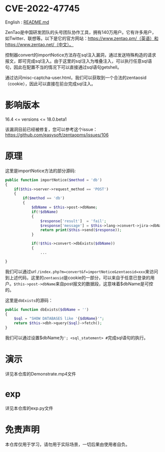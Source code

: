 # CVE-2022-47745

English : [README.md](./README.md)

ZenTao是中国研发团队的头号团队协作工具，拥有140万用户。它有许多用户，如Twitter、联想等。以下是它的官方网站：https://www.zentao.pm/（英语）和https://www.zentao.net/（中文）。

控制器convert的importNotice方法存在sql注入漏洞，通过发送特殊构造的请求报文，即可完成sql注入。由于这里的sql注入为堆叠注入，可以执行任意sql语句，因此在配置不当的情况下可以直接通过sql语句getshell。

通过访问misc-captcha-user.html，我们可以获取到一个合法的zentaosid（cookie），因此可以直接在前台完成sql注入。

# 影响版本

16.4 <= versions <= 18.0.beta1

该漏洞目前已经被修复，您可以参考这个issue：https://github.com/easysoft/zentaopms/issues/106

# 原理

这里是importNotice方法的部分源码:

```php
public function importNotice($method = 'db')
{
    if($this->server->request_method == 'POST')
    {
        if($method == 'db')
        {
            $dbName = $this->post->dbName;
            if(!$dbName)
            {
                $response['result']  = 'fail';
                $response['message'] = $this->lang->convert->jira->dbNameEmpty;
                return print($this->send($response));
            }

            if(!$this->convert->dbExists($dbName))
            {
                ...

}
```

我们可以通过url `/index.php?m=convert&f=importNotice&zentaosid=xxx`来访问到上述代码，这里的`zentaosid`是cookie的一部分，可以来自于任意已登录的用户。`$this->post->dbName`来自post报文的数据段，这意味着$dbName是可控的。

这里是`dbExists`的源码：

```php
public function dbExists($dbName = '')
{
    $sql = "SHOW DATABASES like '{$dbName}'";
    return $this->dbh->query($sql)->fetch();
}
```

我们可以通过设置$dbName为`'; <sql_statement> #`完成sql语句的执行。

# 演示

详见本仓库的Demonstrate.mp4文件

# exp

详见本仓库的exp.py文件

# 免责声明

本仓库仅用于学习，请勿用于实际场景，一切后果由使用者自负。
